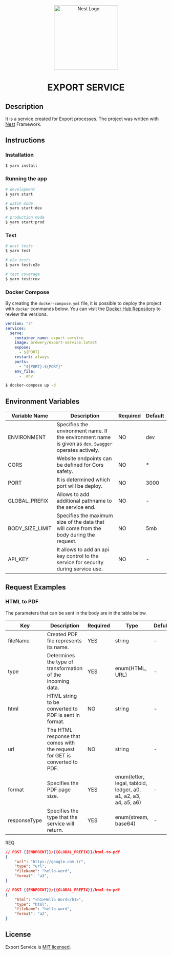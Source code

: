 <div align="center">
  <a href="http://nestjs.com/" target="blank"><img src="https://nestjs.com/img/logo-small.svg" width="200" alt="Nest Logo" /></a>
  <h1>EXPORT SERVICE</h1>
</div>


## Description
It is a service created for Export processes. The project was written with [Nest](https://github.com/nestjs/nest) Framework.

## Instructions
### Installation

```bash
$ yarn install
```

### Running the app

```bash
# development
$ yarn start

# watch mode
$ yarn start:dev

# production mode
$ yarn start:prod
```

### Test

```bash
# unit tests
$ yarn test

# e2e tests
$ yarn test:e2e

# test coverage
$ yarn test:cov
```

### Docker Compose
By creating the `docker-compose.yml` file, it is possible to deploy the project with `docker` commands below. You can visit the [Docker Hub Repository](https://hub.docker.com/r/brewery/export-service/tags) to review the versions.
```yml
version: "3"
services:
  serve:
    container_name: export-service
    image: brewery/export-service:latest
    expose:
      - ${PORT}
    restart: always
    ports:
      - "${PORT}:${PORT}"
    env_file:
      - .env
```

```bash
$ docker-compose up -d
```
## Environment Variables

| Variable Name           | Description                                                                                             | Required | Default  |
| ----------------------- | ------------------------------------------------------------------------------------------------------- | -------- | -------- |
| ENVIRONMENT             | Specifies the environment name. If the environment name is given as `dev`, `Swagger` operates actively. | NO       | dev      |
| CORS                    | Website endpoints can be defined for Cors safety.                                                       | NO       | *        |
| PORT                    | It is determined which port will be deploy.                                                             | NO       | 3000     |
| GLOBAL_PREFIX           | Allows to add additional pathname to the service end.                                                   | NO       | -        |
| BODY_SIZE_LIMIT         | Specifies the maximum size of the data that will come from the body during the request.                 | NO       | 5mb      |
| API_KEY                 | It allows to add an api key control to the service for security during service use.                     | NO       | -        |

## Request Examples

### HTML to PDF

The parameters that can be sent in the body are in the table below.

| Key       | Description                                                                            | Required | Type            | Defult      |
| --------- | -------------------------------------------------------------------------------------- | -------- | --------------- | ----------- |
| fileName  | Created PDF file represents its name.                                                  | YES      | string          | -           |
| type      | Determines the type of transformation of the incoming data.                            | YES      | enum(HTML, URL) | -           |
| html      | HTML string to be converted to PDF is sent in format.                                  | NO       | string          | -           |
| url       | The HTML response that comes with the request for GET is converted to PDF.             | NO       | string          | -           |
| format    | Specifies the PDF page size.                                                           | YES      | enum(letter, legal, tabloid, ledger, a0, a1, a2, a3, a4, a5, a6)          | -          |
| responseType    | Specifies the type that the service will return.                                 | YES      | enum(stream, base64)          | -         |

REQ
```json
// POST {{ENDPOINT}}/{{GLOBAL_PREFIX}}/html-to-pdf
{
    "url": "https://google.com.tr",
    "type": "url",
    "fileName": "hello-word",
    "format": "a3",
}
```

```json
// POST {{ENDPOINT}}/{{GLOBAL_PREFIX}}/html-to-pdf
{
    "html": "<h1>Hello Word</h1>",
    "type": "html",
    "fileName": "hello-word",
    "format": "a2",
}
```
## License

Export Service is [MIT licensed](LICENSE).
